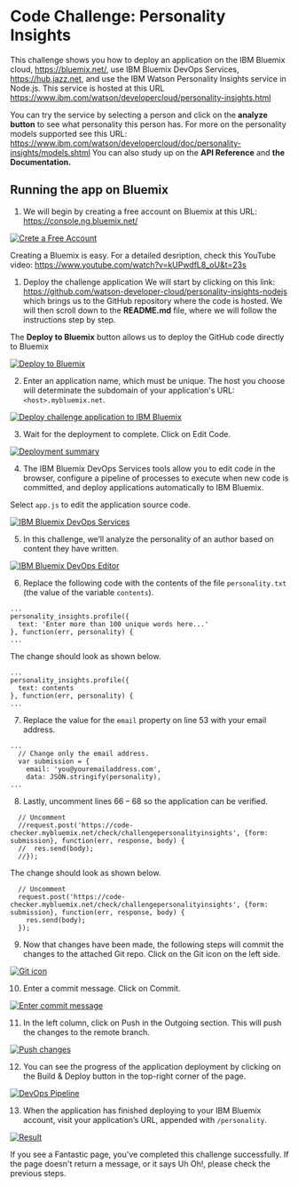# Code Challenge: Personality Insights

This challenge shows you how to deploy an application on the IBM Bluemix cloud, https://bluemix.net/, use IBM Bluemix DevOps Services, https://hub.jazz.net, and use the IBM Watson Personality Insights service in Node.js. This service is hosted at this URL
https://www.ibm.com/watson/developercloud/personality-insights.html

You can try the service by selecting a person and click on the **analyze button**  to see what personality this person has. For more on the personality models supported see this URL: https://www.ibm.com/watson/developercloud/doc/personality-insights/models.shtml You can also study up on the **API Reference** and **the Documentation.** 

## Running the app on Bluemix

1. We will begin by creating a free account on Bluemix at this URL: https://console.ng.bluemix.net/ 

[![Crete a Free Account](./img/createaccount.png)](./img/createaccount.png)

Creating a Bluemix is easy. For a detailed desription, check this YouTube video: https://www.youtube.com/watch?v=kUPwdfL8_oU&t=23s

1. Deploy the challenge application
We will start by clicking on this link: https://github.com/watson-developer-cloud/personality-insights-nodejs which brings us to the GitHub repository where the code is hosted. We will then scroll down to the **README.md** file, where we will follow the instructions step by step. 

The **Deploy to Bluemix**  button allows us to deploy the GitHub code directly to Bluemix 

 [![Deploy to Bluemix](https://bluemix.net/deploy/button.png)](https://bluemix.net/deploy?repository=https://github.com/bluemix-code-challenge/challenge-personalityinsights.git)

2. Enter an application name, which must be unique. The host you choose will determinate the subdomain of your application's URL: `<host>.mybluemix.net`.

  [![Deploy challenge application to IBM Bluemix](./img/deploy.png)](./img/deploy.png)

3. Wait for the deployment to complete. Click on Edit Code.

  [![Deployment summary](./img/deploymentsummary.png)](./img/deploymentsummary.png)

4. The IBM Bluemix DevOps Services tools allow you to edit code in the browser, configure a pipeline of processes to execute when new code is committed, and deploy applications automatically to IBM Bluemix.

  Select `app.js` to edit the application source code.

  [![IBM Bluemix DevOps Services](./img/devops.png)](./img/devops.png)

5. In this challenge, we’ll analyze the personality of an author based on content they have written.

  [![IBM Bluemix DevOps Editor](./img/editor.png)](./img/editor.png)

6. Replace the following code with the contents of the file `personality.txt` (the value of the variable `contents`).

  ```
  ...
  personality_insights.profile({
    text: 'Enter more than 100 unique words here...'
  }, function(err, personality) {
  ...
  ```

  The change should look as shown below.

  ```
  ...
  personality_insights.profile({
    text: contents
  }, function(err, personality) {
  ...
  ```

7. Replace the value for the `email` property on line 53 with your email address. 
  ```
  ...
    // Change only the email address.
    var submission = {
      email: 'you@youremailaddress.com',
      data: JSON.stringify(personality),
  ...
  ```

8. Lastly, uncomment lines 66 – 68 so the application can be verified.

  ```
    // Uncomment
    //request.post('https://code-checker.mybluemix.net/check/challengepersonalityinsights', {form: submission}, function(err, response, body) {
    //  res.send(body);
    //});
  ```

  The change should look as shown below.

  ```
    // Uncomment
    request.post('https://code-checker.mybluemix.net/check/challengepersonalityinsights', {form: submission}, function(err, response, body) {
      res.send(body);
    });
  ```

9. Now that changes have been made, the following steps will commit the changes to the attached Git repo. Click on the Git icon on the left side.

  [![Git icon](./img/giticon.png)](./img/giticon.png)

10. Enter a commit message. Click on Commit.

  [![Enter commit message](./img/commit.png)](./img/commit.png)

11. In the left column, click on Push in the Outgoing section. This will push the changes to the remote branch.

  [![Push changes](./img/push.png)](./img/push.png)

12. You can see the progress of the application deployment by clicking on the Build & Deploy button in the top-right corner of the page.

  [![DevOps Pipeline](./img/pipeline.png)](./img/pipeline.png)

13. When the application has finished deploying to your IBM Bluemix account, visit your application’s URL, appended with `/personality`.

  [![Result](./img/result.png)](./img/result.png)

  If you see a Fantastic page, you've completed this challenge successfully. If the page doesn't return a message, or it says Uh Oh!, please check the previous steps.
